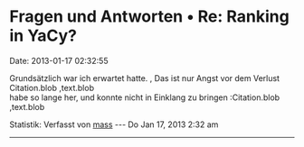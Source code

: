 Fragen und Antworten • Re: Ranking in YaCy?
===========================================

Date: 2013-01-17 02:32:55

Grundsätzlich war ich erwartet hatte. , Das ist nur Angst vor dem
Verlust\
Citation.blob ,text.blob\
habe so lange her, und konnte nicht in Einklang zu bringen
:Citation.blob ,text.blob

Statistik: Verfasst von
[mass](http://forum.yacy-websuche.de/memberlist.php?mode=viewprofile&u=8804)
--- Do Jan 17, 2013 2:32 am

------------------------------------------------------------------------

